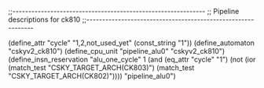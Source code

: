 ;;-------------------------------------------------------------
;; Pipeline descriptions for ck810
;;-------------------------------------------------------------

(define_attr "cycle" "1,2,not_used_yet"
    (const_string "1"))
(define_automaton "cskyv2_ck810")
(define_cpu_unit "pipeline_alu0" "cskyv2_ck810")
(define_insn_reservation "alu_one_cycle" 1
    (and (eq_attr "cycle" "1")
         (not (ior (match_test "CSKY_TARGET_ARCH(CK803)")
                   (match_test "CSKY_TARGET_ARCH(CK802)"))))
    "pipeline_alu0")
